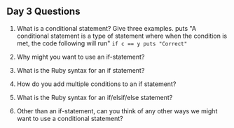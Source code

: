 ## Day 3 Questions

1. What is a conditional statement? Give three examples.
puts "A conditional statement is a type of statement where when the condition is
met, the code following will run"
`if c == y
  puts "Correct"`
  
1. Why might you want to use an if-statement?

1. What is the Ruby syntax for an if statement?

1. How do you add multiple conditions to an if statement?

1. What is the Ruby syntax for an if/elsif/else statement?

1. Other than an if-statement, can you think of any other ways we might want to use a conditional statement?
